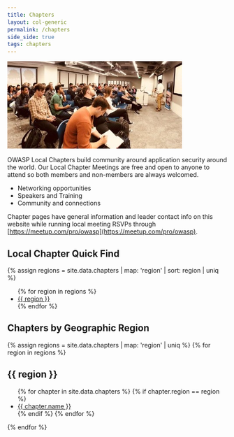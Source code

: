```yaml
---
title: Chapters
layout: col-generic
permalink: /chapters
side_side: true
tags: chapters
---
```


<img src="/assets/images/content/bay_area.jpg" alt="Bay Area Chapter Meeting">

OWASP Local Chapters build community around application security around the world. Our Local Chapter Meetings are free and open to anyone to attend so both members and non-members are always welcomed. 

- Networking opportunities
- Speakers and Training
- Community and connections

Chapter pages have general information and leader contact info on this website while running local meeting RSVPs through [https://meetup.com/pro/owasp](https://meetup.com/pro/owasp).

## Local Chapter Quick Find
{% assign regions = site.data.chapters | map: 'region' | sort: region | uniq %}
<ul>
    {% for region in regions %}
    <li><a href='#{{ region | remove: " " }}'>{{ region }}</a></li>
    {% endfor %}
</ul>

## Chapters by Geographic Region

<div class='chapters-list'>
    {% assign regions = site.data.chapters | map: 'region' | uniq %}
    {% for region in regions %}
        <div class="region">
            <h2><a name="{{ region | remove: " " }}"></a>{{ region }}</h2>
            <ul>
            {% for chapter in site.data.chapters %}
                {% if chapter.region == region %} 
                    <li><a href='{{ chapter.url }}'>{{ chapter.name }}</a></li>
                {% endif %}
            {% endfor %}
            </ul>
        </div>
    {% endfor %}
</div>
